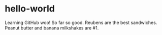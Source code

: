 # hello-world
Learning GitHub woo!
So far so good. Reubens are the best sandwiches. Peanut butter and banana milkshakes are #1.
